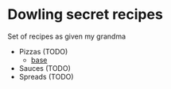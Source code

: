# Dowling secret recipes

Set of recipes as given my grandma

- Pizzas (TODO)
    - [base](./pizzas.md)
- Sauces (TODO)
- Spreads (TODO)

